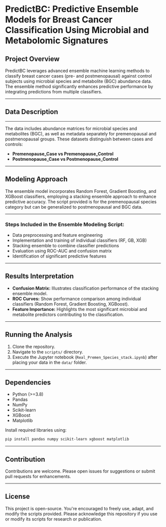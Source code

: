 
# PredictBC: Predictive Ensemble Models for Breast Cancer Classification Using Microbial and Metabolomic Signatures

## Project Overview
PredictBC leverages advanced ensemble machine learning methods to classify breast cancer cases (pre- and postmenopausal) against control subjects using microbial species and metabolite (BGC) abundance data. The ensemble method significantly enhances predictive performance by integrating predictions from multiple classifiers.

---

## Data Description
---
The data includes abundance matrices for microbial species and metabolites (BGC), as well as metadata separately for premenopausal and postmenopausal groups. These datasets distinguish between cases and controls:
- **Premenopause_Case vs Premenopause_Control**
- **Postmenopause_Case vs Postmenopause_Control**

---

## Modeling Approach
The ensemble model incorporates Random Forest, Gradient Boosting, and XGBoost classifiers, employing a stacking ensemble approach to enhance predictive accuracy. The script provided is for the premenopausal species category but can be generalized to postmenopausal and BGC data.

---

### Steps Included in the Ensemble Modeling Script:
- Data preprocessing and feature engineering
- Implementation and training of individual classifiers (RF, GB, XGB)
- Stacking ensemble to combine classifier predictions
- Evaluation using ROC-AUC and confusion matrix
- Identification of significant predictive features

---

## Results Interpretation
- **Confusion Matrix:** Illustrates classification performance of the stacking ensemble model.
- **ROC Curves:** Show performance comparison among individual classifiers (Random Forest, Gradient Boosting, XGBoost).
- **Feature Importance:** Highlights the most significant microbial and metabolite predictors contributing to the classification.

---

## Running the Analysis
1. Clone the repository.
2. Navigate to the `scripts/` directory.
3. Execute the Jupyter notebook (`Real_Premen_Species_stack.ipynb`) after placing your data in the `data/` folder.

---

## Dependencies
- Python (>=3.8)
- Pandas
- NumPy
- Scikit-learn
- XGBoost
- Matplotlib

Install required libraries using:
```bash
pip install pandas numpy scikit-learn xgboost matplotlib
```

---

## Contribution
Contributions are welcome. Please open issues for suggestions or submit pull requests for enhancements.

---

## License
This project is open-source. You're encouraged to freely use, adapt, and modify the scripts provided. Please acknowledge this repository if you use or modify its scripts for research or publication.
